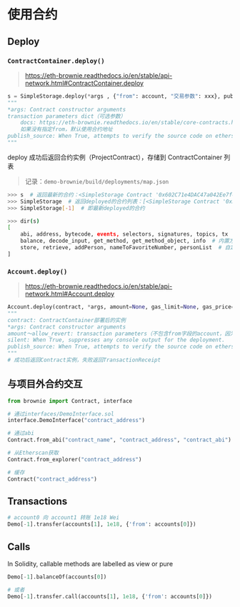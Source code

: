 # 使用合约

## Deploy

### `ContractContainer.deploy()`

> <https://eth-brownie.readthedocs.io/en/stable/api-network.html#ContractContainer.deploy>

```python
s = SimpleStorage.deploy(*args , {"from": account, "交易参数": xxx}, publish_source=False)
"""
*args: Contract constructor arguments
transaction parameters dict（可选参数）
    docs: https://eth-brownie.readthedocs.io/en/stable/core-contracts.html#transaction-parameters
    如果没有指定from，默认使用合约地址
publish_source: When True, attempts to verify the source code on etherscan.io
"""
```

deploy 成功后返回合约实例（ProjectContract），存储到 ContractContainer 列表

> 记录：`demo-brownie/build/deployments/map.json`

```bash
>>> s  # 返回最新的合约：<SimpleStorage Contract '0x602C71e4DAC47a042Ee7f46E0aee17F94A3bA0B6'>
>>> SimpleStorage  # 返回deployed的合约列表：[<SimpleStorage Contract '0x3194cBDC3dbcd3E11a07892e7bA5c3394048Cc87'>, <SimpleStorage Contract '0x602C71e4DAC47a042Ee7f46E0aee17F94A3bA0B6'>]
>>> SimpleStorage[-1]  # 即最新deployed的合约

>>> dir(s)
[
    abi, address, bytecode, events, selectors, signatures, topics, tx  # 内置属性
    balance, decode_input, get_method, get_method_object, info  # 内置方法
    store, retrieve, addPerson, nameToFavoriteNumber, personList  # 自定义方法和属性
]
```

### `Account.deploy()`

> <https://eth-brownie.readthedocs.io/en/stable/api-network.html#Account.deploy>

```python
Account.deploy(contract, *args, amount=None, gas_limit=None, gas_price=None, max_fee=None, priority_fee=None, nonce=None, required_confs=1, allow_revert=False, silent=False, publish_source=False)
"""
contract: ContractContainer部署后的实例
*args: Contract constructor arguments
amount～allow_revert: transaction parameters（不包含from字段的account，因为本身是由account调用的）
silent: When True, suppresses any console output for the deployment.
publish_source: When True, attempts to verify the source code on etherscan.io.
"""
# 成功后返回Contract实例，失败返回TransactionReceipt
```

## 与项目外合约交互

```python
from brownie import Contract, interface

# 通过interfaces/DemoInterface.sol
interface.DemoInterface("contract_address")

# 通过abi
Contract.from_abi("contract_name", "contract_address", "contract_abi")

# 从Etherscan获取
Contract.from_explorer("contract_address")

# 缓存
Contract("contract_address")
```

## Transactions

```python
# account0 向 account1 转账 1e18 Wei
Demo[-1].transfer(accounts[1], 1e18, {'from': accounts[0]})
```

## Calls

In Solidity, callable methods are labelled as view or pure

```python
Demo[-1].balanceOf(accounts[0])

# 或者
Demo[-1].transfer.call(accounts[1], 1e18, {'from': accounts[0]})
```
